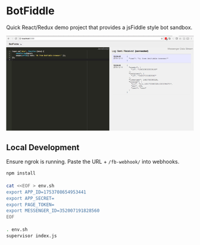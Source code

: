 # BotFiddle

Quick React/Redux demo project that provides a jsFiddle style bot sandbox.

![](docs/botfiddle-screenshot.png)

## Local Development

Ensure ngrok is running. Paste the URL + `/fb-webhook/` into webhooks.

```sh
npm install

cat <<EOF > env.sh
export APP_ID=1753708654953441
export APP_SECRET=
export PAGE_TOKEN=
export MESSENGER_ID=352007191828560
EOF

. env.sh
supervisor index.js
```
